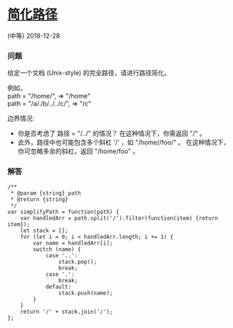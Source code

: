 # [简化路径](https://leetcode-cn.com/problems/simplify-path)
(中等) 2018-12-28

### 问题

给定一个文档 (Unix-style) 的完全路径，请进行路径简化。

例如，<br>
path = "/home/", => "/home"<br>
path = "/a/./b/../../c/", => "/c"

边界情况:

* 你是否考虑了 路径 = "/../" 的情况？
在这种情况下，你需返回 "/" 。
* 此外，路径中也可能包含多个斜杠 '/' ，如 "/home//foo/" 。
在这种情况下，你可忽略多余的斜杠，返回 "/home/foo" 。

### 解答

```
/**
 * @param {string} path
 * @return {string}
 */
var simplifyPath = function(path) {
    var handledArr = path.split('/').filter(function(item) {return item});
    let stack = [];
    for (let i = 0; i < handledArr.length; i += 1) {
        var name = handledArr[i];
        switch (name) {
            case '..':
                stack.pop();
                break;
            case '.':
                break;
            default:
                stack.push(name);
        }
    }
    return '/' + stack.join('/');
};
```

